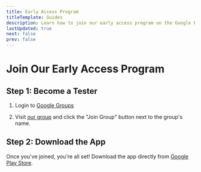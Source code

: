 ```yaml
---
title: Early Access Program
titleTemplate: Guides
description: Learn how to join our early access program on the Google Play Store.
lastUpdated: true
next: false
prev: false
---
```


<script setup>
  import EarlyAccessAndroidImages from '@theme/components/EarlyAccessAndroidImages.vue'
</script>

# Join Our Early Access Program

## Step 1: Become a Tester

1. Login to [Google Groups](https://groups.google.com/)

2. Visit [our group](https://groups.google.com/a/appelevate.cz/g/autojidelna) and click the "Join Group" button next to the group's name.

<EarlyAccessAndroidImages />

## Step 2: Download the App

Once you've joined, you're all set! Download the app directly from [Google Play Store](https://play.google.com/store/apps/details?id=cz.appelevate.autojidelna).
